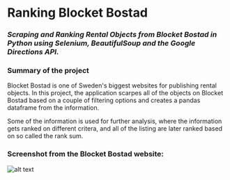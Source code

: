 # Ranking Blocket Bostad
### *Scraping  and Ranking Rental Objects from Blocket Bostad in Python using Selenium, BeautifulSoup and the Google Directions API.*

### Summary of the project
Blocket Bostad is one of Sweden's biggest websites for publishing rental objects. In this project, the application scarpes 
all of the objects on Blocket Bostad based on a couple of filtering options and creates a pandas dataframe from the information.

Some of the information is used for further analysis, where the information gets ranked on different critera, and all of the listing are later ranked based on so called the rank sum.

### Screenshot from the Blocket Bostad website:
![alt text](https://imgur.com/a/3nYoGq5)
